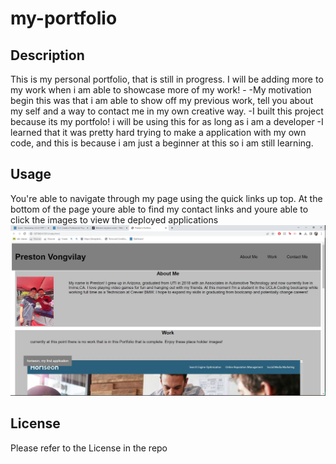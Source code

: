 # my-portfolio

## Description
This is my personal portfolio, that is still in progress. I will be adding more to my work when i am able to showcase more of my work! -
-My motivation begin this was that i am able to show off my previous work, tell you about my self and a way to contact me in my own creative way.
-I built this project because its my portfolo! i will be using this for as long as i am a developer
-I learned that it was pretty hard trying to make a application with my own code, and this is because i am just a beginner at this so i am still learning. 

## Usage 
You're able to navigate through my page using the quick links up top. At the bottom of the page youre able to find my contact links and youre able to click the images to view the deployed applications
![alt text](assets/images/screenshot.JPG)

## License
Please refer to the License in the repo